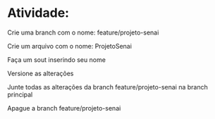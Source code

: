 # Atividade:

Crie uma branch com o nome: feature/projeto-senai

Crie um arquivo com o nome: ProjetoSenai

Faça um sout inserindo seu nome

Versione as alterações

Junte todas as alterações da branch feature/projeto-senai na branch principal

Apague a branch feature/projeto-senai